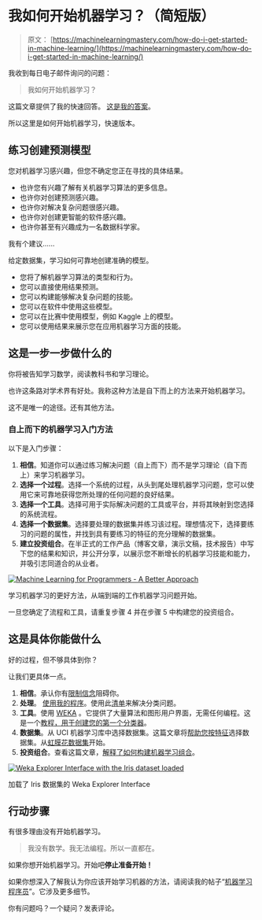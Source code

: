 # 我如何开始机器学习？（简短版）

> 原文： [https://machinelearningmastery.com/how-do-i-get-started-in-machine-learning/](https://machinelearningmastery.com/how-do-i-get-started-in-machine-learning/)

我收到每日电子邮件询问的问题：

> 我如何开始机器学习？

这篇文章提供了我的快速回答。 [这是我的答案](http://machinelearningmastery.com/machine-learning-for-programmers/)。

所以这里是如何开始机器学习，快速版本。

## 练习创建预测模型

您对机器学习感兴趣，但您不确定您正在寻找的具体结果。

*   也许您有兴趣了解有关机器学习算法的更多信息。
*   也许你对创建预测感兴趣。
*   也许你对解决复杂问题很感兴趣。
*   也许你对创建更智能的软件感兴趣。
*   也许你甚至有兴趣成为一名数据科学家。

我有个建议......

给定数据集，学习如何可靠地创建准确的模型。

*   您将了解机器学习算法的类型和行为。
*   您可以直接使用结果预测。
*   您可以构建能够解决复杂问题的技能。
*   您可以在软件中使用这些模型。
*   您可以在比赛中使用模型，例如 Kaggle 上的模型。
*   您可以使用结果来展示您在应用机器学习方面的技能。

## 这是一步一步做什么的

你将被告知学习数学，阅读教科书和学习理论。

也许这条路对学术界有好处。我称这种方法是自下而上的方法来开始机器学习。

这不是唯一的途径。还有其他方法。

### 自上而下的机器学习入门方法

以下是入门步骤：

1.  **相信**。知道你可以通过练习解决问题（自上而下）而不是学习理论（自下而上）来学习机器学习。
2.  **选择一个过程**。选择一个系统的过程，从头到尾处理机器学习问题，您可以使用它来可靠地获得您所处理的任何问题的良好结果。
3.  **选择一个工具**。选择可用于实际解决问题的工具或平台，并将其映射到您选择的系统流程。
4.  **选择一个数据集**。选择要处理的数据集并练习该过程。理想情况下，选择要练习的问题的属性，并找到具有要练习的特征的充分理解的数据集。
5.  **建立投资组合**。在半正式的工作产品（博客文章，演示文稿，技术报告）中写下您的结果和知识，并公开分享，以展示您不断增长的机器学习技能和能力，并吸引志同道合的从业者。

[![Machine Learning for Programmers - A Better Approach](img/3cf413c8473531f22e5e8c6fc486f4a7.jpg)](https://3qeqpr26caki16dnhd19sv6by6v-wpengine.netdna-ssl.com/wp-content/uploads/2015/08/Machine-Learning-for-Programmers-A-Better-Approach-e1439699675138.png)

学习机器学习的更好方法，从端到端的工作机器学习问题开始。

一旦您确定了流程和工具，请重复步骤 4 并在步骤 5 中构建您的投资组合。

## 这是具体你能做什么

好的过程，但不够具体到你？

让我们更具体一点。

1.  **相信**。承认你有[限制信念](http://machinelearningmastery.com/what-is-holding-you-back-from-your-machine-learning-goals/)阻碍你。
2.  **处理**。 [使用我的程序](http://machinelearningmastery.com/process-for-working-through-machine-learning-problems/)。使用此[清单](http://machinelearningmastery.com/machine-learning-checklist/)来解决分类问题。
3.  **工具**。使用 [WEKA](http://machinelearningmastery.com/what-is-the-weka-machine-learning-workbench/) 。它提供了大量算法和图形用户界面，无需任何编程。这是一个[教程，用于创建您的第一个分类器](http://machinelearningmastery.com/how-to-run-your-first-classifier-in-weka/)。
4.  **数据集**。从 UCI 机器学习库中选择数据集。这篇文章将[帮助您按特征](http://machinelearningmastery.com/practice-machine-learning-with-small-in-memory-datasets-from-the-uci-machine-learning-repository/)选择数据集。从[虹膜花数据集](https://archive.ics.uci.edu/ml/datasets/Iris)开始。
5.  **投资组合**。查看这篇文章，[解释了如何构建机器学习组合](http://machinelearningmastery.com/build-a-machine-learning-portfolio/)。

[![Weka Explorer Interface with the Iris dataset loaded](img/b79e0b319fbba714230cac4458420b7e.jpg)](https://3qeqpr26caki16dnhd19sv6by6v-wpengine.netdna-ssl.com/wp-content/uploads/2014/02/weka-explorer.png)

加载了 Iris 数据集的 Weka Explorer Interface

## 行动步骤

有很多理由没有开始机器学习。

> 我没有数学。我无法编程。所以一直都在。

如果你想开始机器学习。开始吧**停止准备开始！**

如果你想深入了解我认为你应该开始学习机器的方法，请阅读我的帖子“[机器学习程序员](http://machinelearningmastery.com/machine-learning-for-programmers/)”。它涉及更多细节。

你有问题吗？一个疑问？发表评论。